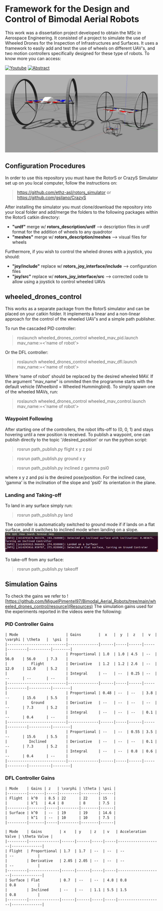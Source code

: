# Framework for the Design and Control of Bimodal Aerial Robots

This work was a dissertation project developed to obtain the MSc in Aerospace Engineering. It consisted of a project to simulate the use of Wheeled Drones for the Inspection of Infrastructures and Surfaces. It uses a framework to easily add and test the use of wheels on different UAV's, and two motion controllers specifically designed for these type of robots. To know more you can access:
<p>
  <a href="https://youtube.com/playlist?list=PLgG5y8BKRgZPmJshbTEFnqItOTOg3Py_f" target="_blank"><img alt="Youtube" src="https://img.shields.io/badge/YouTube-FF0000?style=for-the-badge&logo=youtube&logoColor=white" /></a>
  <a href="https://drive.google.com/file/d/1OVuv63CjqF6x6oheJa9JgF4hPEkpL2wt/view?usp=sharing" target="_blank"><img alt="Abstract" src="https://img.shields.io/badge/-Extended_Abstract-lightgrey?&style=for-the-badge" /></a>
</p>

![Image of Drones](bimodal_robots.jpg?raw=true "Title")

## Configuration Procedures

In order to use this repository you must have the RotorS or CrazyS Simulator set up on you local computer, follow the instructions on: 

> https://github.com/ethz-asl/rotors_simulator
or
> https://github.com/gsilano/CrazyS

After installing the simulator you must clone/download the repository into your local folder and add/merge the folders to the following packages within the RotorS catkin directory:

+ **"urdf"** merge w/ **rotors_description/urdf** --> description files in urdf format for the addition of wheels to any quadrotor
+ **"meshes"** merge w/ **rotors_description/meshes** --> visual files for wheels

Furthermore, if you wish to control the wheled drones with a joystick, you should:

+ **"joy/include"** replace w/ **rotors_joy_interface/include** --> configuration files
+ **"joy/src"** replace w/ **rotors_joy_interface/src** --> corrected code to allow using a joystick to control wheeled UAVs

## wheeled_drones_control

This works as a separate package from the RotorS simulator and can be placed on your catkin folder. It implements a linear and a non-linear approach for the control of the wheeled UAV's and a simple path publisher.

To run the cascaded PID controller:

> roslaunch wheeled_drones_control wheeled_mav_pid.launch mav_name:=<'name of robot'>

Or the DFL controller:

> roslaunch wheeled_drones_control wheeled_mav_dfl.launch mav_name:=<'name of robot'>

Where 'name of robot' should be replaced by the desired wheeled MAV. If the argument "mav_name" is ommited then the programme starts with the default vehicle (Wheelbird = Wheeled Hummingbird). To simply spawn one of the wheeled MAVs, run:

> roslaunch wheeled_drones_control wheeled_mav_control.launch mav_name:=<'name of robot'>


### Waypoint Following

After starting one of the controllers, the robot lifts-off to (0, 0, 1) and stays hovering until a new position is received. To publish a waypoint, one can publish directly to the topic '/desired_position' or run the python script:

> rosrun path_publish.py flight x y z psi
  
> rosrun path_publish.py ground x y
  
> rosrun path_publish.py inclined z gamma psi0

where x y z and psi is the desired pose/position. For the inclined case, 'gamma' is the inclination of the slope and 'psi0' its orientation in the plane.


### Landing and Taking-off

To land in any surface simply run:

> rosrun path_publish.py land

The controller is automatically switched to ground mode if if lands on a flat surface, and it switches to inclined mode when landing on a slope.
![Image of Landing](landing.png?raw=true "Title")

To take-off from any surface:

> rosrun path_publish.py takeoff

## Simulation Gains

To check the gains we refer to ![https://github.com/MiguelPimentel97/Bimodal_Aerial_Robots/tree/main/wheeled_drones_control/resource](Resources)
The simulation gains used for the experiments reported in the videos were the following:

### PID Controller Gains
```
| Mode                      | Gains        |  x   |  y  |  z   |  v  | \varphi | \theta   |  \psi  |
|---------------------------|--------------|------|-----|------|-----|---------|----------|--------|
|                           | Proportional | 1.0  | 1.0 | 4.5  | --  | 56.0    | 56.0     | 7.3    |
|           Flight          | Derivative   | 1.2  | 1.2 | 2.6  | --  | 12.0    | 12.0     | 5.2    |
|                           | Integral     | --   | --  | 0.25 | --  | --      | --       | --     |
|---------------------------|--------------|------|-----|------|-----|---------|----------|--------|
|                           | Proportional | 0.48 | --  | --   | 3.8 | --      | 15.6     | 5.5    |
|           Ground          | Derivative   | --   | --  | --   | --  | --      | 7.3      | 5.2    |
|                           | Integral     | --   | --  | --   | 0.1 | --      | 0.4      | --     |
|---------------------------|--------------|------|-----|------|-----|---------|----------|--------|
|                           | Proportional | --   | --  | 0.55 | 3.5 | --      | 15.6     | 5.5    |
|          Inclined         | Derivative   | --   | --  | --   | 0.1 | --      | 7.3      | 5.2    |
|                           | Integral     | --   | --  | 0.8  | 0.6 | --      | 0.4      | --     |
|---------------------------|--------------|------|-----|------|-----|---------|----------|--------|
```
### DFL Controller Gains
```
| Mode    | Gains | z   | \varphi | \theta | \psi |
|---------|-------|-----|---------|--------|------|
| Flight  | k^0   | 8.5 | 22      | 22     | 15   |
|         | k^1   | 4.4 | 8       | 8      | 7.5  |
|---------|-------|-----|---------|--------|------|
| Surface | k^0   | --  | 19      | 19     | 14.6 |
|         | k^1   | --  | 10      | 10     | 7.5  |
|---------|-------|-----|---------|--------|------|
```
```
| Mode    | Gains        | x    | y    | z   | v   | Acceleration Valve | \theta Valve |
|---------|--------------|------|------|-----|-----|--------------------|--------------|
| Flight  | Proportional | 1.7  | 1.7  | --  | --  | --                 | --           |
|         | Derivative   | 2.05 | 2.05 | --  | --  | --                 | --           |
|---------|--------------|------|------|-----|-----|--------------------|--------------|
| Surface | Flat         | 0.7  | --   | --  | 4.8 | 0.8                | 0.8          |
|         | Inclined     | --   | --   | 1.1 | 5.5 | 1.5                | 0.8          |
|---------|--------------|------|------|-----|-----|--------------------|--------------|
```
